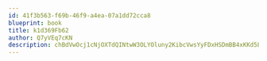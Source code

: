 ```yaml
---
id: 41f3b563-f69b-46f9-a4ea-07a1dd72cca8
blueprint: book
title: k1d369Fb62
author: Q7yVEq7cKN
description: chBdVwOcj1cNjOXTdQINtwW3OLYOluny2KibcVwsYyFDxHSDmBB4xKKd5LBzhkZkzbQPuhRdoRf51G9tQjzDHioyGm5LSgA9zJ3z
---
```

